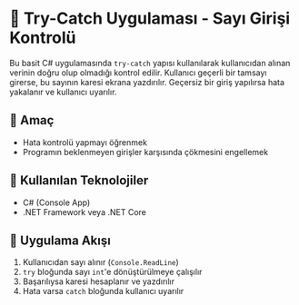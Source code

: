 # 🧪 Try-Catch Uygulaması - Sayı Girişi Kontrolü

Bu basit C# uygulamasında `try-catch` yapısı kullanılarak kullanıcıdan alınan verinin doğru olup olmadığı kontrol edilir. Kullanıcı geçerli bir tamsayı girerse, bu sayının karesi ekrana yazdırılır. Geçersiz bir giriş yapılırsa hata yakalanır ve kullanıcı uyarılır.

## 🎯 Amaç

- Hata kontrolü yapmayı öğrenmek
- Programın beklenmeyen girişler karşısında çökmesini engellemek

## 🔧 Kullanılan Teknolojiler

- C# (Console App)
- .NET Framework veya .NET Core

## 📌 Uygulama Akışı

1. Kullanıcıdan sayı alınır (`Console.ReadLine`)
2. `try` bloğunda sayı `int`'e dönüştürülmeye çalışılır
3. Başarılıysa karesi hesaplanır ve yazdırılır
4. Hata varsa `catch` bloğunda kullanıcı uyarılır
